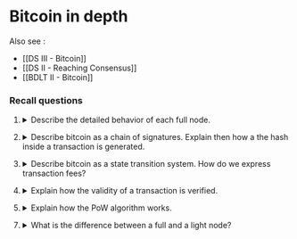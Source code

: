 # Bitcoin in depth

Also see :
- [[DS III - Bitcoin]]
- [[DS II - Reaching Consensus]]
- [[BDLT II - Bitcoin]]

### Recall questions

1. <details markdown=1><summary markdown="span"> Describe the detailed behavior of each full node. </summary>
    
    \
    

</details>

2. <details markdown=1><summary markdown="span"> Describe bitcoin as a chain of signatures.  Explain then how a the hash inside a transaction is generated.</summary>
    
    \
    

</details>

3. <details markdown=1><summary markdown="span"> Describe bitcoin as a state transition system. How do we express transaction fees? </summary>
    
    \

	Transaction fees are expressed implicitly, in the sense that they are computed as the difference between the value sent to the redeemer and the change sent back to the user who created the transaction.\
    

</details>


4. <details markdown=1><summary markdown="span"> Explain how the validity of a transaction is verified. </summary>
    
    \
    

</details>


5. <details markdown=1><summary markdown="span"> Explain how the PoW algorithm works. </summary>
    
    \
    

</details>


7. <details markdown=1><summary markdown="span"> What is the difference between a full and a light node? </summary>
    
    \
    

</details>